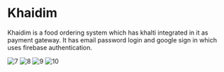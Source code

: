 # Khaidim

Khaidim is a food ordering system which has khalti integrated in it as payment gateway.
It has email password login and google sign in which uses firebase authentication.

![7](https://github.com/notso-kushal/khaidim/assets/121866448/05413217-0d88-45f8-8f08-3bbe95ffba3d)
![8](https://github.com/notso-kushal/khaidim/assets/121866448/4cd0705e-3f15-4c6a-aa60-a0b30d06265e)
![9](https://github.com/notso-kushal/khaidim/assets/121866448/c7aee3c5-0782-40af-81a2-2137e81a1957)
![10](https://github.com/notso-kushal/khaidim/assets/121866448/06c5d5ea-1040-497f-93c3-842e28aafc40)
